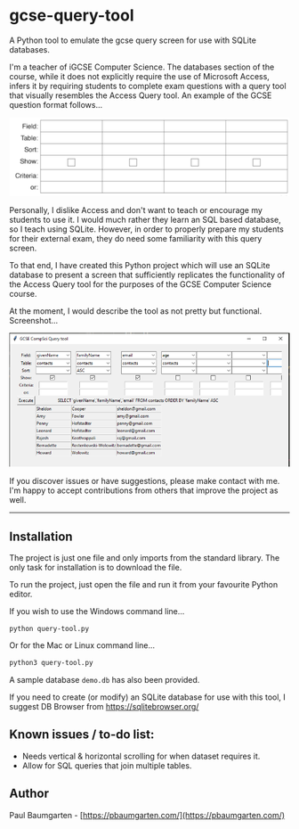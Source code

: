 # gcse-query-tool

A Python tool to emulate the gcse query screen for use with SQLite databases.

I'm a teacher of iGCSE Computer Science. The databases section of the course, while it does not explicitly require the use of Microsoft Access, infers it by requiring students to complete exam questions with a query tool that visually resembles the Access Query tool. An example of the GCSE question format follows...

![](./screenshots/gcse-question-example.png)

Personally, I dislike Access and don't want to teach or encourage my students to use it. I would much rather they learn an SQL based database, so I teach using SQLite. However, in order to properly prepare my students for their external exam, they do need some familiarity with this query screen.

To that end, I have created this Python project which will use an SQLite database to present a screen that sufficiently replicates the functionality of the Access Query tool for the purposes of the GCSE Computer Science course.

At the moment, I would describe the tool as not pretty but functional. Screenshot...

![](./screenshots/screenshot.png)

If you discover issues or have suggestions, please make contact with me. I'm happy to accept contributions from others that improve the project as well.

---

## Installation

The project is just one file and only imports from the standard library. The only task for installation is to download the file.

To run the project, just open the file and run it from your favourite Python editor.

If you wish to use the Windows command line...

```dos
python query-tool.py
```

Or for the Mac or Linux command line...

```bash
python3 query-tool.py
```

A sample database `demo.db` has also been provided.

If you need to create (or modify) an SQLite database for use with this tool, I suggest DB Browser from https://sqlitebrowser.org/

## Known issues / to-do list:

 * Needs vertical & horizontal scrolling for when dataset requires it.
 * Allow for SQL queries that join multiple tables.

## Author

Paul Baumgarten - [https://pbaumgarten.com/](https://pbaumgarten.com/)
